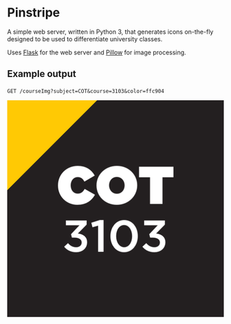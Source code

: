 # Pinstripe

A simple web server, written in Python 3, that generates icons on-the-fly designed to be used to differentiate university classes.

Uses [Flask](https://palletsprojects.com/p/flask/) for the web server and [Pillow](https://pillow.readthedocs.io/en/stable/) for image processing.

## Example output
`GET /courseImg?subject=COT&course=3103&color=ffc904`

![Example icon](https://raw.githubusercontent.com/jeffreydivi/Pinstripe/master/example.png)
